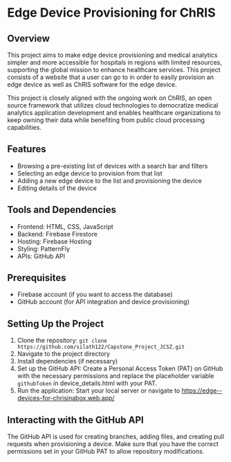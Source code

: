 # Edge Device Provisioning for ChRIS
## Overview
This project aims to make edge device provisioning and medical analytics simpler and
more accessible for hospitals in regions with limited resources, supporting the global
mission to enhance healthcare services. This project consists of a
website that a user can go to in order to easily provision an edge device as well as
ChRIS software for the edge device.

This project is closely aligned with the ongoing work on ChRIS, an open source
framework that utilizes cloud technologies to democratize medical analytics application
development and enables healthcare organizations to keep owning their data while
benefiting from public cloud processing capabilities.

## Features
- Browsing a pre-existing list of devices with a search bar and filters
- Selecting an edge device to provision from that list
- Adding a new edge device to the list and provisioning the device
- Editing details of the device
## Tools and Dependencies
- Frontend: HTML, CSS, JavaScript
- Backend: Firebase Firestore
- Hosting: Firebase Hosting
- Styling: PatternFly
- APIs: GitHub API
## Prerequisites
- Firebase account (if you want to access the database)
- GitHub account (for API integration and device provisioning)
## Setting Up the Project
1. Clone the repository:
    ```git clone https://github.com/silath122/Capstone_Project_JCSZ.git```
2. Navigate to the project directory
3. Install dependencies (if necessary)
4. Set up the GitHub API:
Create a Personal Access Token (PAT) on GitHub with the necessary permissions and replace the placeholder variable ```githubToken``` in device_details.html with your PAT.
5. Run the application:
Start your local server or navigate to https://edge--devices-for-chrisinabox.web.app/

## Interacting with the GitHub API
The GitHub API is used for creating branches, adding files, and creating pull requests when provisioning a device.
Make sure that you have the correct permissions set in your GitHub PAT to allow repository modifications.